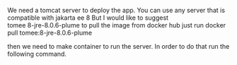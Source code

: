 We need a tomcat server to deploy the app.
You can use any server that is compatible with jakarta ee 8
But I would like to suggest  
tomee        8-jre-8.0.6-plume
to pull the image from docker hub just run
docker pull tomee:8-jre-8.0.6-plume



then we need to make container to run the server. 
In order to do that run the following command.





<Context antiResourceLocking="false" privileged="true" >
  <!--<Valve className="org.apache.catalina.valves.RemoteAddrValve"
         allow="127\.\d+\.\d+\.\d+|::1|0:0:0:0:0:0:0:1" />-->
</Context>